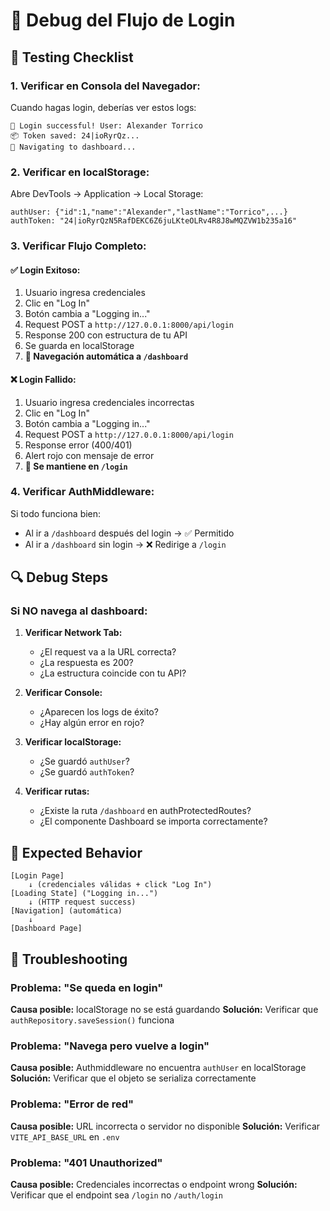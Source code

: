 # 🔧 Debug del Flujo de Login

## 🧪 **Testing Checklist**

### 1. **Verificar en Consola del Navegador:**
Cuando hagas login, deberías ver estos logs:
```
🚀 Login successful! User: Alexander Torrico
📦 Token saved: 24|ioRyrQz...
🔄 Navigating to dashboard...
```

### 2. **Verificar en localStorage:**
Abre DevTools → Application → Local Storage:
```
authUser: {"id":1,"name":"Alexander","lastName":"Torrico",...}
authToken: "24|ioRyrQzN5RafDEKC6Z6juLKteOLRv4R8J8wMQZVW1b235a16"
```

### 3. **Verificar Flujo Completo:**

#### ✅ **Login Exitoso:**
1. Usuario ingresa credenciales
2. Clic en "Log In"
3. Botón cambia a "Logging in..."
4. Request POST a `http://127.0.0.1:8000/api/login`
5. Response 200 con estructura de tu API
6. Se guarda en localStorage
7. **🎯 Navegación automática a `/dashboard`**

#### ❌ **Login Fallido:**
1. Usuario ingresa credenciales incorrectas
2. Clic en "Log In"
3. Botón cambia a "Logging in..."
4. Request POST a `http://127.0.0.1:8000/api/login`
5. Response error (400/401)
6. Alert rojo con mensaje de error
7. **🔄 Se mantiene en `/login`**

### 4. **Verificar AuthMiddleware:**
Si todo funciona bien:
- Al ir a `/dashboard` después del login → ✅ Permitido
- Al ir a `/dashboard` sin login → ❌ Redirige a `/login`

## 🔍 **Debug Steps**

### Si NO navega al dashboard:

1. **Verificar Network Tab:**
   - ¿El request va a la URL correcta?
   - ¿La respuesta es 200?
   - ¿La estructura coincide con tu API?

2. **Verificar Console:**
   - ¿Aparecen los logs de éxito?
   - ¿Hay algún error en rojo?

3. **Verificar localStorage:**
   - ¿Se guardó `authUser`?
   - ¿Se guardó `authToken`?

4. **Verificar rutas:**
   - ¿Existe la ruta `/dashboard` en authProtectedRoutes?
   - ¿El componente Dashboard se importa correctamente?

## 🎯 **Expected Behavior**

```
[Login Page]
    ↓ (credenciales válidas + click "Log In")
[Loading State] ("Logging in...")
    ↓ (HTTP request success)
[Navigation] (automática)
    ↓
[Dashboard Page]
```

## 🚨 **Troubleshooting**

### Problema: "Se queda en login"
**Causa posible:** localStorage no se está guardando
**Solución:** Verificar que `authRepository.saveSession()` funciona

### Problema: "Navega pero vuelve a login"
**Causa posible:** Authmiddleware no encuentra `authUser` en localStorage
**Solución:** Verificar que el objeto se serializa correctamente

### Problema: "Error de red"
**Causa posible:** URL incorrecta o servidor no disponible
**Solución:** Verificar `VITE_API_BASE_URL` en `.env`

### Problema: "401 Unauthorized"
**Causa posible:** Credenciales incorrectas o endpoint wrong
**Solución:** Verificar que el endpoint sea `/login` no `/auth/login`